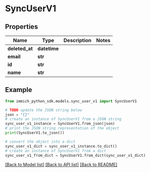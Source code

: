 # SyncUserV1


## Properties

Name | Type | Description | Notes
------------ | ------------- | ------------- | -------------
**deleted_at** | **datetime** |  | 
**email** | **str** |  | 
**id** | **str** |  | 
**name** | **str** |  | 

## Example

```python
from immich_python_sdk.models.sync_user_v1 import SyncUserV1

# TODO update the JSON string below
json = "{}"
# create an instance of SyncUserV1 from a JSON string
sync_user_v1_instance = SyncUserV1.from_json(json)
# print the JSON string representation of the object
print(SyncUserV1.to_json())

# convert the object into a dict
sync_user_v1_dict = sync_user_v1_instance.to_dict()
# create an instance of SyncUserV1 from a dict
sync_user_v1_from_dict = SyncUserV1.from_dict(sync_user_v1_dict)
```
[[Back to Model list]](../README.md#documentation-for-models) [[Back to API list]](../README.md#documentation-for-api-endpoints) [[Back to README]](../README.md)


